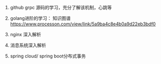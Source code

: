 1. github grpc 源码的学习，充分了解该机制，心跳等

2. golang进阶的学习：
知识图谱    https://www.processon.com/view/link/5a9ba4c8e4b0a9d22eb3bdf0

3. nginx 深入解析

4. 消息系统深入解析

5. spring cloud/ spring boot分布式事务
